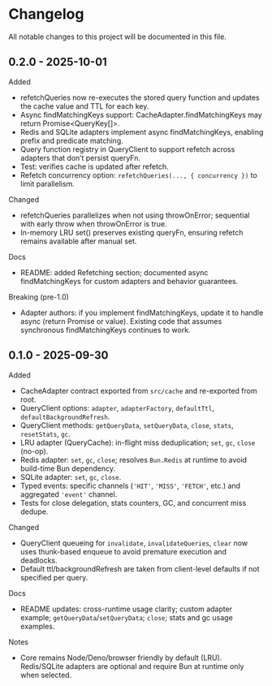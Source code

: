 # Changelog

All notable changes to this project will be documented in this file.

## 0.2.0 - 2025-10-01

Added

- refetchQueries now re-executes the stored query function and updates the cache value and TTL for each key.
- Async findMatchingKeys support: CacheAdapter.findMatchingKeys may return Promise<QueryKey[]>.
- Redis and SQLite adapters implement async findMatchingKeys, enabling prefix and predicate matching.
- Query function registry in QueryClient to support refetch across adapters that don’t persist queryFn.
- Test: verifies cache is updated after refetch.
- Refetch concurrency option: `refetchQueries(..., { concurrency })` to limit parallelism.

Changed

- refetchQueries parallelizes when not using throwOnError; sequential with early throw when throwOnError is true.
- In-memory LRU set() preserves existing queryFn, ensuring refetch remains available after manual set.

Docs

- README: added Refetching section; documented async findMatchingKeys for custom adapters and behavior guarantees.

Breaking (pre-1.0)

- Adapter authors: if you implement findMatchingKeys, update it to handle async (return Promise or value). Existing code that assumes synchronous findMatchingKeys continues to work.

## 0.1.0 - 2025-09-30

Added

- CacheAdapter contract exported from `src/cache` and re-exported from root.
- QueryClient options: `adapter`, `adapterFactory`, `defaultTtl`, `defaultBackgroundRefresh`.
- QueryClient methods: `getQueryData`, `setQueryData`, `close`, `stats`, `resetStats`, `gc`.
- LRU adapter (QueryCache): in-flight miss deduplication; `set`, `gc`, `close` (no-op).
- Redis adapter: `set`, `gc`, `close`; resolves `Bun.Redis` at runtime to avoid build-time Bun dependency.
- SQLite adapter: `set`, `gc`, `close`.
- Typed events: specific channels (`'HIT'`, `'MISS'`, `'FETCH'`, etc.) and aggregated `'event'` channel.
- Tests for close delegation, stats counters, GC, and concurrent miss dedupe.

Changed

- QueryClient queueing for `invalidate`, `invalidateQueries`, `clear` now uses thunk-based enqueue to avoid premature execution and deadlocks.
- Default ttl/backgroundRefresh are taken from client-level defaults if not specified per query.

Docs

- README updates: cross-runtime usage clarity; custom adapter example; `getQueryData`/`setQueryData`; `close`; stats and gc usage examples.

Notes

- Core remains Node/Deno/browser friendly by default (LRU). Redis/SQLite adapters are optional and require Bun at runtime only when selected.
